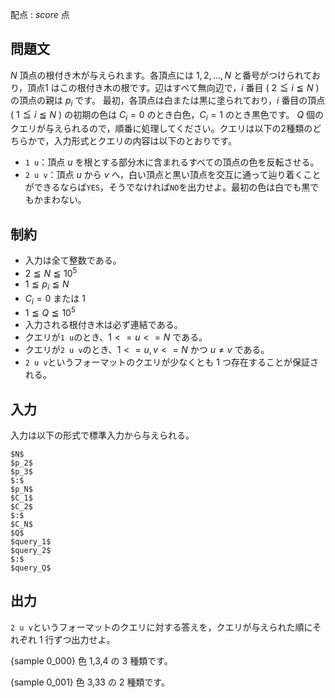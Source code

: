 配点 : ${score}$ 点

問題文
--------

$N$ 頂点の根付き木が与えられます。各頂点には $1, 2, …, N$ と番号がつけられており，頂点$1$ はこの根付き木の根です。辺はすべて無向辺で，$i$ 番目 ( $2 ≦ i ≦ N$ ) の頂点の親は $p_i$ です。
最初，各頂点は白または黒に塗られており，$i$ 番目の頂点 ( $1 ≦ i ≦ N$ ) の初期の色は $C_i = 0$ のとき白色，$C_i = 1$ のとき黒色です。
$Q$ 個のクエリが与えられるので，順番に処理してください。クエリは以下の2種類のどちらかで，入力形式とクエリの内容は以下のとおりです。

- `1 u`：頂点 $u$ を根とする部分木に含まれるすべての頂点の色を反転させる。
- `2 u v`：頂点 $u$ から $v$ へ，白い頂点と黒い頂点を交互に通って辿り着くことができるならば`YES`，そうでなければ`NO`を出力せよ。最初の色は白でも黒でもかまわない。


制約
--------

- 入力は全て整数である。
- $2≦N≦10^5$
- $1≦p_i≦N$
- $C_i = 0$ または $1$
- $1≦Q≦10^5$
- 入力される根付き木は必ず連結である。
- クエリが`1 u`のとき、$1 <= u <= N$ である。
- クエリが`2 u v`のとき、$1<= u,v <= N$ かつ $u≠v$ である。
- `2 u v`というフォーマットのクエリが少なくとも 1 つ存在することが保証される。


入力
--------

入力は以下の形式で標準入力から与えられる。

~~~
$N$
$p_2$
$p_3$
$:$
$p_N$
$C_1$
$C_2$
$:$
$C_N$
$Q$
$query_1$
$query_2$
$:$
$query_Q$
~~~


出力
--------

`2 u v`というフォーマットのクエリに対する答えを，クエリが与えられた順にそれぞれ 1 行ずつ出力せよ。

{sample 0_000}
色 $1$,$3$,$4$ の $3$ 種類です。

{sample 0_001}
色 $3$,$33$ の $2$ 種類です。
